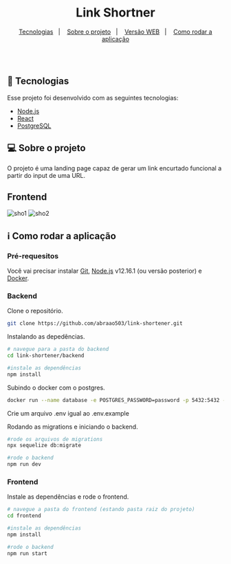 <h1 align="center">
   Link Shortner
</h1>

<p align="center">
  <a href="#space_invader-tecnologias">Tecnologias</a>&nbsp;&nbsp;&nbsp;|&nbsp;&nbsp;&nbsp;
  <a href="#computer-sobre-o-projeto">Sobre o projeto</a>&nbsp;&nbsp;&nbsp;|&nbsp;&nbsp;&nbsp;
  <a href="#versão-web">Versão WEB</a>&nbsp;&nbsp;&nbsp;|&nbsp;&nbsp;&nbsp;
  <a href="#information_source-como-rodar-a-aplicação">Como rodar a aplicação</a>
</p>
<br><br>

## :space_invader: Tecnologias

Esse projeto foi desenvolvido com as seguintes tecnologias:

- [Node.js](https://nodejs.org/en/)
- [React](https://reactjs.org)
- [PostgreSQL](https://www.postgresql.org/)

## :computer: Sobre o projeto

O projeto é uma landing page capaz de gerar um link encurtado funcional a partir do input de uma URL.

## Frontend

![sho1](https://user-images.githubusercontent.com/51488383/93528792-e2e5ff80-f908-11ea-8977-eef27da750e8.png)
![sho2](https://user-images.githubusercontent.com/51488383/93528798-e5485980-f908-11ea-9809-f1fcf35635a0.png)

## :information_source: Como rodar a aplicação

### Pré-requesitos
Você vai precisar instalar [Git](https://git-scm.com), [Node.js](https://nodejs.org/) v12.16.1 (ou versão posterior) e [Docker](https://docs.docker.com/get-docker/). 

### Backend
Clone o repositório. 
```bash
git clone https://github.com/abraao503/link-shortener.git

```

Instalando as depedências.
```bash
# navegue para a pasta do backend
cd link-shortener/backend

#instale as dependências
npm install

```

Subindo o docker com o postgres.
```bash
docker run --name database -e POSTGRES_PASSWORD=password -p 5432:5432 -d postgres

```
Crie um arquivo .env igual ao .env.example

Rodando as migrations e iniciando o backend.
```bash
#rode os arquivos de migrations
npx sequelize db:migrate

#rode o backend
npm run dev

```

### Frontend
Instale as dependências e rode o frontend. 
```bash
# navegue a pasta do frontend (estando pasta raiz do projeto)
cd frontend

#instale as dependências
npm install

#rode o backend
npm run start
```
